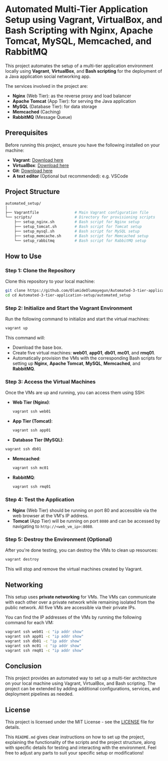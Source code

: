 # Automated Multi-Tier Application Setup using Vagrant, VirtualBox, and Bash Scripting with Nginx, Apache Tomcat, MySQL, Memcached, and RabbitMQ

This project automates the setup of a multi-tier application environment locally using **Vagrant**, **VirtualBox**, and **Bash scripting** for the deployment of a Java application social networking app.  

The services involved in the project are:
- **Nginx** (Web Tier): as the reverse proxy and load balancer
- **Apache Tomcat** (App Tier): for serving the Java application
- **MySQL** (Database Tier): for data storage
- **Memcached** (Caching)
- **RabbitMQ** (Message Queue)

## Prerequisites

Before running this project, ensure you have the following installed on your machine:
- **Vagrant**: [Download here](https://www.vagrantup.com/)
- **VirtualBox**: [Download here](https://www.virtualbox.org/)
- **Git**: [Download here](https://git-scm.com/)
- **A text editor** (Optional but recommended): e.g. VSCode

## Project Structure

```bash
automated_setup/
│
├── Vagrantfile                # Main Vagrant configuration file
└── scripts/                   # Directory for provisioning scripts
    ├── setup_nginx.sh         # Bash script for Nginx setup
    ├── setup_tomcat.sh        # Bash script for Tomcat setup
    ├── setup_mysql.sh         # Bash script for MySQL setup
    ├── setup_memcache.sh      # Bash script for Memcached setup
    └── setup_rabbitmq         # Bash script for RabbitMQ setup
```

## How to Use

### Step 1: Clone the Repository

Clone this repository to your local machine:

```bash
git clone https://github.com/OlumideOlumayegun/Automated-3-tier-application-setup.git
cd cd Automated-3-tier-application-setup/automated_setup
```

### Step 2: Initialize and Start the Vagrant Environment

Run the following command to initialize and start the virtual machines:

```bash
vagrant up
```

This command will:
- Download the base box.
- Create five virtual machines: **web01**, **app01**, **db01**, **mc01**, and **rmq01**.
- Automatically provision the VMs with the corresponding Bash scripts for setting up **Nginx**, **Apache Tomcat**, **MySQL**, **Memcached**, and **RabbitMQ**.

### Step 3: Access the Virtual Machines

Once the VMs are up and running, you can access them using SSH:

- **Web Tier (Nginx)**:
  ```bash
  vagrant ssh web01
  ```

- **App Tier (Tomcat)**:
  ```bash
  vagrant ssh app01
  ```

 - **Database Tier (MySQL)**:
  ```bash
  vagrant ssh db01
  ```
- **Memcached**:
  ```bash
  vagrant ssh mc01
  ```

- **RabbitMQ**:
  ```bash
  vagrant ssh rmq01
  ```

### Step 4: Test the Application

- **Nginx** (Web Tier) should be running on port 80 and accessible via the web browser at the VM's IP address.
- **Tomcat** (App Tier) will be running on port `8080` and can be accessed by navigating to `http://<web_vm_ip>:8080`.

### Step 5: Destroy the Environment (Optional)

After you're done testing, you can destroy the VMs to clean up resources:

```bash
vagrant destroy
```

This will stop and remove the virtual machines created by Vagrant.

## Networking

This setup uses **private networking** for VMs. The VMs can communicate with each other over a private network while remaining isolated from the public network. All five VMs are accessible via their private IPs.

You can find the IP addresses of the VMs by running the following command for each VM:
```bash
vagrant ssh web01 -c "ip addr show"
vagrant ssh app01 -c "ip addr show"
vagrant ssh db01 -c "ip addr show"
vagrant ssh mc01 -c "ip addr show"
vagrant ssh rmq01 -c "ip addr show"
```

## Conclusion

This project provides an automated way to set up a multi-tier architecture on your local machine using Vagrant, VirtualBox, and Bash scripting. The project can be extended by adding additional configurations, services, and deployment pipelines as needed.

## License

This project is licensed under the MIT License - see the [LICENSE](LICENSE) file for details.

This `README.md` gives clear instructions on how to set up the project, explaining the functionality of the scripts and the project structure, along with specific details for testing and interacting with the environment. Feel free to adjust any parts to suit your specific setup or modifications!

